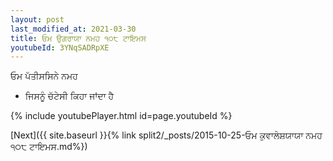 ```yaml
---
layout: post
last_modified_at: 2021-03-30
title: ਓਮ ਉਗਰਾਯਾ ਨਮਹ ੧੦੮ ਟਾਇਮਸ
youtubeId: 3YNqSADRpXE
---
```

 
 
 ਓਮ ਪੱਤੀਸਸਿਨੇ ਨਮਹ  
 
 -  ਜਿਸਨੂੰ ਚੱਟੇਸੀ ਕਿਹਾ ਜਾਂਦਾ ਹੈ 
 
  
 
  
 
 
 
 
 
 


{% include youtubePlayer.html id=page.youtubeId %}
 
[Next]({{ site.baseurl }}{% link  split2/_posts/2015-10-25-ਓਮ ਕੁਵਾਲੇਸ਼ਯਾਯਾ ਨਮਹ ੧੦੮ ਟਾਇਮਸ.md%})
 
